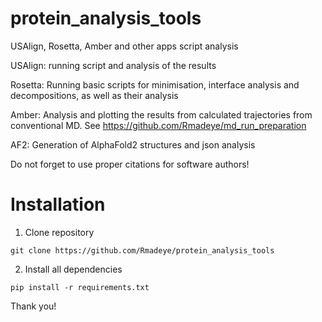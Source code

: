 # protein_analysis_tools
USAlign, Rosetta, Amber and other apps script analysis

USAlign: running script and analysis of the results

Rosetta: Running basic scripts for minimisation, interface analysis and decompositions, as well as their analysis

Amber: Analysis and plotting the results from calculated trajectories from conventional MD. See https://github.com/Rmadeye/md_run_preparation

AF2: Generation of AlphaFold2 structures and json analysis

Do not forget to use proper citations for software authors!


# Installation
1. Clone repository
```
git clone https://github.com/Rmadeye/protein_analysis_tools
```

2. Install all dependencies

```
pip install -r requirements.txt
```

Thank you!







